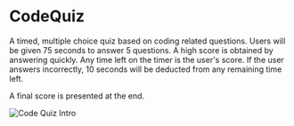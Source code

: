 # CodeQuiz
A timed, multiple choice quiz based on coding related questions. Users will be given 75 seconds to answer 5 questions. A high score is obtained by answering quickly. Any time left on the timer is the user's score. If the user answers incorrectly, 10 seconds will be deducted from any remaining time left.

A final score is presented at the end.

![Code Quiz Intro](https://user-images.githubusercontent.com/58674083/73130582-229e5680-3fc9-11ea-86d8-2965cdbaa8a6.PNG)
